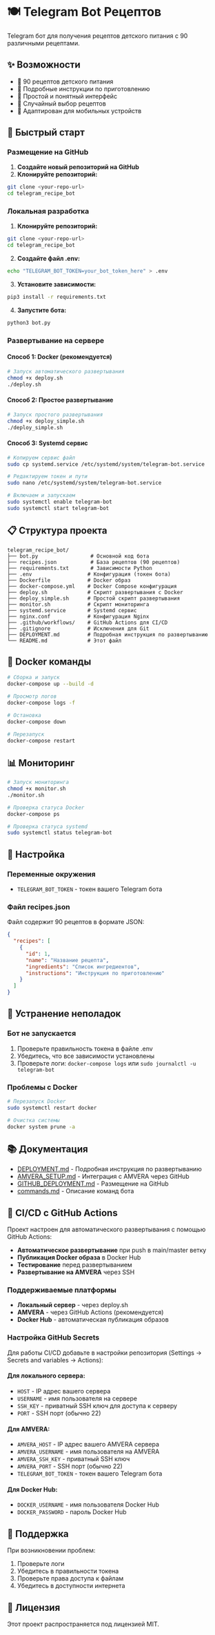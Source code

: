 # 🍽️ Telegram Bot Рецептов

Telegram бот для получения рецептов детского питания с 90 различными рецептами.

## ✨ Возможности

- 📖 90 рецептов детского питания
- 🥘 Подробные инструкции по приготовлению
- 🎯 Простой и понятный интерфейс
- 🔄 Случайный выбор рецептов
- 📱 Адаптирован для мобильных устройств

## 🚀 Быстрый старт

### Размещение на GitHub

1. **Создайте новый репозиторий на GitHub**
2. **Клонируйте репозиторий:**
```bash
git clone <your-repo-url>
cd telegram_recipe_bot
```

### Локальная разработка

1. **Клонируйте репозиторий:**
```bash
git clone <your-repo-url>
cd telegram_recipe_bot
```

2. **Создайте файл .env:**
```bash
echo "TELEGRAM_BOT_TOKEN=your_bot_token_here" > .env
```

3. **Установите зависимости:**
```bash
pip3 install -r requirements.txt
```

4. **Запустите бота:**
```bash
python3 bot.py
```

### Развертывание на сервере

#### Способ 1: Docker (рекомендуется)

```bash
# Запуск автоматического развертывания
chmod +x deploy.sh
./deploy.sh
```

#### Способ 2: Простое развертывание

```bash
# Запуск простого развертывания
chmod +x deploy_simple.sh
./deploy_simple.sh
```

#### Способ 3: Systemd сервис

```bash
# Копируем сервис файл
sudo cp systemd.service /etc/systemd/system/telegram-bot.service

# Редактируем токен и пути
sudo nano /etc/systemd/system/telegram-bot.service

# Включаем и запускаем
sudo systemctl enable telegram-bot
sudo systemctl start telegram-bot
```

## 📋 Структура проекта

```
telegram_recipe_bot/
├── bot.py                 # Основной код бота
├── recipes.json           # База рецептов (90 рецептов)
├── requirements.txt       # Зависимости Python
├── .env                  # Конфигурация (токен бота)
├── Dockerfile            # Docker образ
├── docker-compose.yml    # Docker Compose конфигурация
├── deploy.sh             # Скрипт развертывания с Docker
├── deploy_simple.sh      # Простой скрипт развертывания
├── monitor.sh            # Скрипт мониторинга
├── systemd.service       # Systemd сервис
├── nginx.conf            # Конфигурация Nginx
├── .github/workflows/    # GitHub Actions для CI/CD
├── .gitignore            # Исключения для Git
├── DEPLOYMENT.md         # Подробная инструкция по развертыванию
└── README.md             # Этот файл
```

## 🐳 Docker команды

```bash
# Сборка и запуск
docker-compose up --build -d

# Просмотр логов
docker-compose logs -f

# Остановка
docker-compose down

# Перезапуск
docker-compose restart
```

## 📊 Мониторинг

```bash
# Запуск мониторинга
chmod +x monitor.sh
./monitor.sh

# Проверка статуса Docker
docker-compose ps

# Проверка статуса systemd
sudo systemctl status telegram-bot
```

## 🔧 Настройка

### Переменные окружения

- `TELEGRAM_BOT_TOKEN` - токен вашего Telegram бота

### Файл recipes.json

Файл содержит 90 рецептов в формате JSON:
```json
{
  "recipes": [
    {
      "id": 1,
      "name": "Название рецепта",
      "ingredients": "Список ингредиентов",
      "instructions": "Инструкция по приготовлению"
    }
  ]
}
```

## 🚨 Устранение неполадок

### Бот не запускается

1. Проверьте правильность токена в файле .env
2. Убедитесь, что все зависимости установлены
3. Проверьте логи: `docker-compose logs` или `sudo journalctl -u telegram-bot`

### Проблемы с Docker

```bash
# Перезапуск Docker
sudo systemctl restart docker

# Очистка системы
docker system prune -a
```

## 📚 Документация

- [DEPLOYMENT.md](DEPLOYMENT.md) - Подробная инструкция по развертыванию
- [AMVERA_SETUP.md](AMVERA_SETUP.md) - Интеграция с AMVERA через GitHub
- [GITHUB_DEPLOYMENT.md](GITHUB_DEPLOYMENT.md) - Размещение на GitHub
- [commands.md](commands.md) - Описание команд бота

## 🔄 CI/CD с GitHub Actions

Проект настроен для автоматического развертывания с помощью GitHub Actions:

- **Автоматическое развертывание** при push в main/master ветку
- **Публикация Docker образа** в Docker Hub
- **Тестирование** перед развертыванием
- **Развертывание на AMVERA** через SSH

### Поддерживаемые платформы

- **Локальный сервер** - через deploy.sh
- **AMVERA** - через GitHub Actions (рекомендуется)
- **Docker Hub** - автоматическая публикация образов

### Настройка GitHub Secrets

Для работы CI/CD добавьте в настройки репозитория (Settings → Secrets and variables → Actions):

#### Для локального сервера:
- `HOST` - IP адрес вашего сервера
- `USERNAME` - имя пользователя на сервере
- `SSH_KEY` - приватный SSH ключ для доступа к серверу
- `PORT` - SSH порт (обычно 22)

#### Для AMVERA:
- `AMVERA_HOST` - IP адрес вашего AMVERA сервера
- `AMVERA_USERNAME` - имя пользователя на AMVERA
- `AMVERA_SSH_KEY` - приватный SSH ключ
- `AMVERA_PORT` - SSH порт (обычно 22)
- `TELEGRAM_BOT_TOKEN` - токен вашего Telegram бота

#### Для Docker Hub:
- `DOCKER_USERNAME` - имя пользователя Docker Hub
- `DOCKER_PASSWORD` - пароль Docker Hub

## 🤝 Поддержка

При возникновении проблем:
1. Проверьте логи
2. Убедитесь в правильности токена
3. Проверьте права доступа к файлам
4. Убедитесь в доступности интернета

## 📄 Лицензия

Этот проект распространяется под лицензией MIT.
